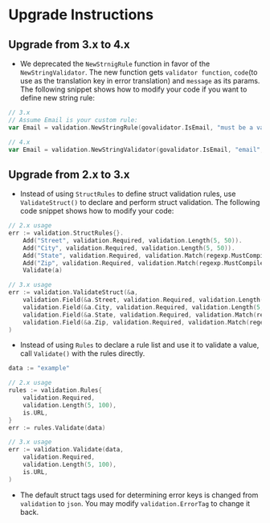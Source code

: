 # Upgrade Instructions

## Upgrade from 3.x to 4.x
* We deprecated the `NewStrnigRule`  function in favor of the `NewStringValidator`. The new function 
gets `validator function`, `code`(to use as the translation key in error translation) and `message` as
its params. The following snippet shows how to modify your code if you want to define new string rule:
 ```go
// 3.x
// Assume Email is your custom rule:
var Email = validation.NewStringRule(govalidator.IsEmail, "must be a valid email address")

// 4.x
var Email = validation.NewStringValidator(govalidator.IsEmail, "email","must be a valid email address")
```

## Upgrade from 2.x to 3.x

* Instead of using `StructRules` to define struct validation rules, use `ValidateStruct()` to declare and perform
  struct validation. The following code snippet shows how to modify your code:
```go
// 2.x usage
err := validation.StructRules{}.
	Add("Street", validation.Required, validation.Length(5, 50)).
	Add("City", validation.Required, validation.Length(5, 50)).
	Add("State", validation.Required, validation.Match(regexp.MustCompile("^[A-Z]{2}$"))).
	Add("Zip", validation.Required, validation.Match(regexp.MustCompile("^[0-9]{5}$"))).
	Validate(a)

// 3.x usage
err := validation.ValidateStruct(&a,
	validation.Field(&a.Street, validation.Required, validation.Length(5, 50)),
	validation.Field(&a.City, validation.Required, validation.Length(5, 50)),
	validation.Field(&a.State, validation.Required, validation.Match(regexp.MustCompile("^[A-Z]{2}$"))),
	validation.Field(&a.Zip, validation.Required, validation.Match(regexp.MustCompile("^[0-9]{5}$"))),
)
```

* Instead of using `Rules` to declare a rule list and use it to validate a value, call `Validate()` with the rules directly.
```go
data := "example"

// 2.x usage
rules := validation.Rules{
	validation.Required,      
	validation.Length(5, 100),
	is.URL,                   
}
err := rules.Validate(data)

// 3.x usage
err := validation.Validate(data,
	validation.Required,      
	validation.Length(5, 100),
	is.URL,                   
)
```

* The default struct tags used for determining error keys is changed from `validation` to `json`. You may modify
  `validation.ErrorTag` to change it back.